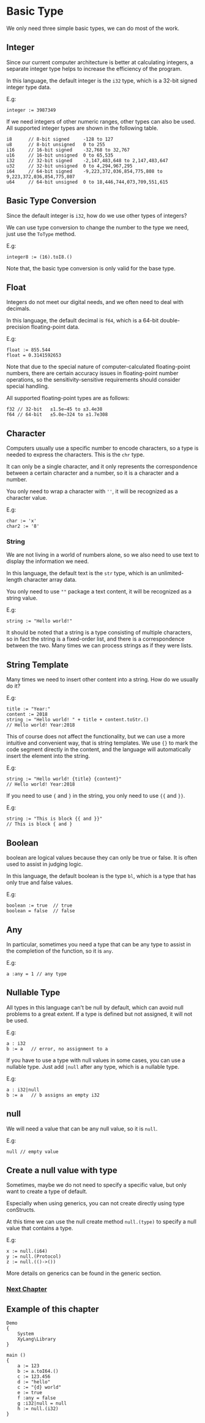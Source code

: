 # Basic Type
We only need three simple basic types, we can do most of the work.

## Integer
Since our current computer architecture is better at calculating integers, a separate integer type helps to increase the efficiency of the program.

In this language, the default integer is the `i32` type, which is a 32-bit signed integer type data.

E.g:
```
integer := 3987349
```

If we need integers of other numeric ranges, other types can also be used. All supported integer types are shown in the following table.
```
i8      // 8-bit signed     -128 to 127
u8      // 8-bit unsigned   0 to 255
i16     // 16-bit signed    -32,768 to 32,767
u16     // 16-bit unsigned  0 to 65,535
i32     // 32-bit signed    -2,147,483,648 to 2,147,483,647
u32     // 32-bit unsigned  0 to 4,294,967,295
i64     // 64-bit signed    -9,223,372,036,854,775,808 to 9,223,372,036,854,775,807
u64     // 64-bit unsigned  0 to 18,446,744,073,709,551,615
```
## Basic Type Conversion
Since the default integer is `i32`, how do we use other types of integers?

We can use type conversion to change the number to the type we need, just use the `ToType` method.

E.g:
```
integer8 := (16).toI8.()
```

Note that, the basic type conversion is only valid for the base type.
## Float 
Integers do not meet our digital needs, and we often need to deal with decimals.

In this language, the default decimal is `f64`, which is a 64-bit double-precision floating-point data.

E.g:
```
float := 855.544
float = 0.3141592653
```
Note that due to the special nature of computer-calculated floating-point numbers, there are certain accuracy issues in floating-point number operations, so the sensitivity-sensitive requirements should consider special handling.

All supported floating-point types are as follows:
```
f32 // 32-bit   ±1.5e−45 to ±3.4e38
f64 // 64-bit   ±5.0e−324 to ±1.7e308
```
## Character
Computers usually use a specific number to encode characters, so a type is needed to express the characters. This is the `chr` type.

It can only be a single character, and it only represents the correspondence between a certain character and a number, so it is a character and a number.

You only need to wrap a character with `''`, it will be recognized as a character value.

E.g:
```
char := 'x'
char2 := '8'
```
### String
We are not living in a world of numbers alone, so we also need to use text to display the information we need. 

In this language, the default text is the `str` type, which is an unlimited-length character array data.

You only need to use `""` package a text content, it will be recognized as a string value.

E.g:
```
string := "Hello world!"
```

It should be noted that a string is a type consisting of multiple characters, so in fact the string is a fixed-order list, and there is a correspondence between the two. Many times we can process strings as if they were lists.
## String Template
Many times we need to insert other content into a string. How do we usually do it?

E.g:
```
title := "Year:"
content := 2018
string := "Hello world! " + title + content.toStr.()
// Hello world! Year:2018
```

This of course does not affect the functionality, but we can use a more intuitive and convenient way, that is string templates.
We use `{}` to mark the code segment directly in the content, and the language will automatically insert the element into the string.

E.g:
```
string := "Hello world! {title} {content}"
// Hello world! Year:2018
```

If you need to use `{` and `}` in the string, you only need to use `{{` and `}}`.

E.g:
```
string := "This is block {{ and }}"
// This is block { and }
```
## Boolean
boolean are logical values ​​because they can only be true or false. It is often used to assist in judging logic.

In this language, the default boolean is the type `bl`, which is a type that has only true and false values.

E.g:
```
boolean := true  // true  
boolean = false  // false  
```
## Any
In particular, sometimes you need a type that can be any type to assist in the completion of the function, so it is `any`.

E.g:
```
a :any = 1 // any type
```
## Nullable Type
All types in this language can't be null by default, which can avoid null problems to a great extent.
If a type is defined but not assigned, it will not be used.

E.g:
```
a : i32
b := a   // error, no assignment to a
```

If you have to use a type with null values in some cases, you can use a nullable type.
Just add `|null` after any type, which is a nullable type.

E.g:
```
a : i32|null
b := a   // b assigns an empty i32
```
## null
We will need a value that can be any null value, so it is `null`.

E.g:
```
null // empty value
```
## Create a null value with type
Sometimes, maybe we do not need to specify a specific value, but only want to create a type of default.

Especially when using generics, you can not create directly using type conStructs.

At this time we can use the null create method `null.(type)` to specify a null value that contains a type.

E.g:
```
x := null.(i64)
y := null.(Protocol)
z := null.(()->())
```
More details on generics can be found in the generic section.

### [Next Chapter](operator.md)

## Example of this chapter
```
Demo
{
    System
    XyLang\Library
}

main ()
{
    a := 123
    b := a.toI64.()
    c := 123.456
    d := "hello"
    c := "{d} world"
    e := true
    f :any = false
    g :i32|null = null
    h := null.(i32) 
}
```
